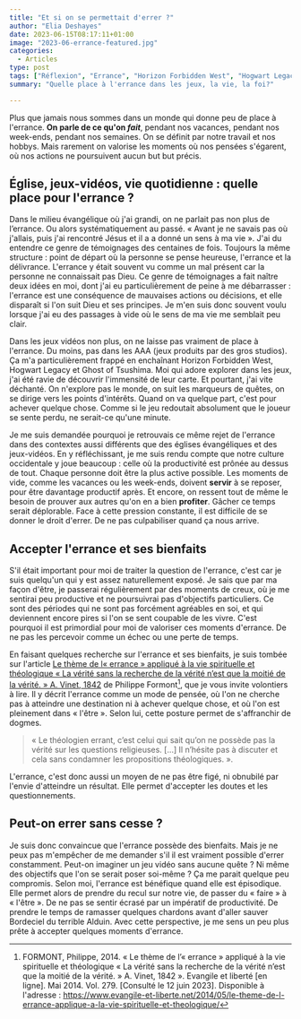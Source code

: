 ```yaml
---
title: "Et si on se permettait d'errer ?"
author: "Elia Deshayes"
date: 2023-06-15T08:17:11+01:00
image: "2023-06-errance-featured.jpg"
categories:
  - Articles
type: post
tags: ["Réflexion", "Errance", "Horizon Forbidden West", "Hogwart Legacy", "Ghost of Tsushima", "Jeux vidéo", "Foi", "Église"]
summary: "Quelle place à l'errance dans les jeux, la vie, la foi?"

---
```


Plus que jamais nous sommes dans un monde qui donne peu de place à l'errance. **On parle de ce qu'on *fait***, pendant nos vacances, pendant nos week-ends, pendant nos semaines. On se définit par notre travail et nos hobbys. Mais rarement on valorise les moments où nos pensées s'égarent, où nos actions ne poursuivent aucun but but précis.

## Église, jeux-vidéos, vie quotidienne : quelle place pour l'errance ?

Dans le milieu évangélique où j'ai grandi, on ne parlait pas non plus de l’errance. Ou alors systématiquement au passé. « Avant je ne savais pas où j'allais, puis j'ai rencontré Jésus et il a a donné un sens à ma vie ». J'ai du entendre ce genre de témoignages des centaines de fois. Toujours la même structure : point de départ où la personne se pense heureuse, l'errance et la délivrance. L'errance y était souvent vu comme un mal présent car la personne ne connaissait pas Dieu. Ce genre de témoignages a fait naître deux idées en moi, dont j'ai eu particulièrement de peine à me débarrasser : l'errance est une conséquence de mauvaises actions ou décisions, et elle disparaît si l'on suit Dieu et ses principes. Je m'en suis donc souvent voulu lorsque j'ai eu des passages à vide où le sens de ma vie me semblait peu clair. 

Dans les jeux vidéos non plus, on ne laisse pas vraiment de place à l'errance. Du moins, pas dans les  AAA (jeux produits par des gros studios). Ça m'a particulièrement frappé en enchaînant Horizon Forbidden West, Hogwart Legacy et Ghost of Tsushima. Moi qui adore explorer dans les jeux, j'ai été ravie de découvrir l'immensité de leur carte. Et pourtant, j'ai vite déchanté. On n'explore pas le monde, on suit les marqueurs de quêtes, on se dirige vers les points d'intérêts. Quand on va quelque part, c'est pour achever quelque chose. Comme si le jeu redoutait absolument que le joueur se sente perdu, ne serait-ce qu'une minute. 

Je me suis demandée pourquoi je retrouvais ce même rejet de l'errance dans des contextes aussi différents que des églises évangéliques et des jeux-vidéos. En y réfléchissant, je me suis rendu compte que notre culture occidentale y joue beaucoup : celle où la productivité est prônée au dessus de tout. Chaque personne doit être la plus active possible. Les moments de vide, comme les vacances ou les week-ends, doivent **servir** à se reposer, pour être davantage productif après. Et encore, on ressent tout de même le besoin de prouver aux autres qu'on en a bien **profiter**. Gâcher ce temps serait déplorable. Face à cette pression constante, il est difficile de se donner le droit d'errer. De ne pas culpabiliser quand ça nous arrive.

## Accepter l'errance et ses bienfaits

S'il était important pour moi de traiter la question de l'errance, c'est car je suis quelqu'un qui y est assez naturellement exposé. Je sais que par ma façon d'être, je passerai régulièrement par des moments de creux, où je me sentirai peu productive et ne poursuivrai pas d'objectifs particuliers. Ce sont des périodes qui ne sont pas forcément agréables en soi, et qui deviennent encore pires si l'on se sent coupable de les vivre. C'est pourquoi il est primordial pour moi de valoriser ces moments d'errance. De ne pas les percevoir comme un échec ou une perte de temps. 

En faisant quelques recherche sur l'errance et ses bienfaits, je suis tombée sur l'article [Le thème de l« errance » appliqué à la vie spirituelle et théologique « La vérité sans la recherche de la vérité n’est que la moitié de la vérité. » A. Vinet, 1842](https://www.evangile-et-liberte.net/2014/05/le-theme-de-l-errance-applique-a-la-vie-spirituelle-et-theologique/) de Philippe Formont[^ref], que je vous invite volontiers à lire. Il y décrit l'errance comme un mode de pensée, où l'on ne cherche pas à atteindre une destination ni à achever quelque chose, et où l'on est pleinement dans « l'être ». Selon lui, cette posture permet de s'affranchir de dogmes.

> « Le théologien errant, c’est celui qui sait qu’on ne possède pas la vérité sur les questions religieuses. [...] Il n’hésite pas à discuter et cela sans condamner les propositions théologiques. ».

L'errance, c'est donc aussi un moyen de ne pas être figé, ni obnubilé par l'envie d'atteindre un résultat. Elle permet d'accepter les doutes et les questionnements.

## Peut-on errer sans cesse ?

Je suis donc convaincue que l'errance possède des bienfaits. Mais je ne peux pas m'empêcher de me demander s'il il est vraiment possible d'errer constamment. Peut-on imaginer un jeu vidéo sans aucune quête ? Ni même  des objectifs que l'on se serait poser soi-même ? Ça me parait quelque peu compromis. Selon moi, l'errance est bénéfique quand elle est épisodique. Elle permet alors de prendre du recul sur notre vie, de passer du « faire » à « l'être ». De ne pas se sentir écrasé par un impératif de productivité. De prendre le temps de ramasser quelques chardons avant d'aller sauver Bordeciel du terrible Alduin. Avec cette perspective, je me sens un peu plus prête à accepter quelques moments d'errance.

[^ref]: FORMONT, Philippe, 2014. « Le thème de l’« errance » appliqué à la vie spirituelle et théologique « La vérité sans la recherche de la vérité n’est que la moitié de la vérité. » A. Vinet, 1842 ». Evangile et liberté [en ligne]. Mai 2014. Vol. 279. [Consulté le 12 juin 2023]. Disponible à l'adresse : https://www.evangile-et-liberte.net/2014/05/le-theme-de-l-errance-applique-a-la-vie-spirituelle-et-theologique/ 
